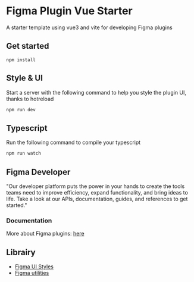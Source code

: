 # Figma Plugin Vue Starter

A starter template using vue3 and vite for developing Figma plugins

## Get started 

```
npm install
```

## Style & UI

Start a server with the following command to help you style
the plugin UI, thanks to hotreload

```bash
npm run dev
```
## Typescript

Run the following command to compile your typescript
```bash
npm run watch
```



## Figma Developer
"Our developer platform puts the power in your hands to create the tools teams need to improve efficiency, expand functionality, and bring ideas to life. Take a look at our APIs, documentation, guides, and references to get started."

### Documentation

More about Figma plugins: [here](https://www.figma.com/plugin-docs/)
## Librairy

- [Figma UI Styles](https://github.com/thomas-lowry/figma-plugin-ds)
- [Figma utilities](https://figx.cool)
